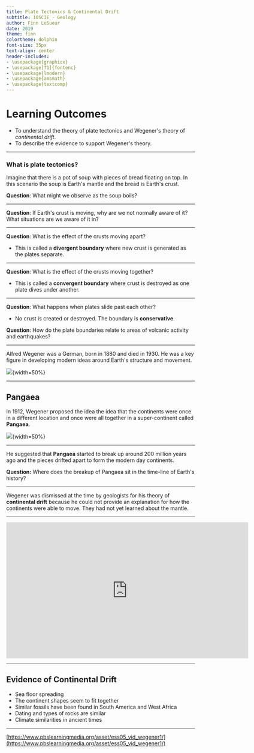 ```yaml
---
title: Plate Tectonics & Continental Drift
subtitle: 10SCIE - Geology
author: Finn LeSueur
date: 2019
theme: finn
colortheme: dolphin
font-size: 35px
text-align: center
header-includes:
- \usepackage{graphicx}
- \usepackage[T1]{fontenc}
- \usepackage{lmodern}
- \usepackage{amsmath}
- \usepackage{textcomp}
---
```


# Learning Outcomes

- To understand the theory of plate tectonics and Wegener's theory of _continental drift_.
- To describe the evidence to support Wegener's theory.

---

### What is plate tectonics?

Imagine that there is a pot of soup with pieces of bread floating on top. In this scenario the soup is Earth's mantle and the bread is Earth's crust.

__Question__: What might we observe as the soup boils?

---

__Question__: If Earth's crust is moving, why are we not normally aware of it? What situations are we aware of it in?

---

__Question__: What is the effect of the crusts moving apart?

- This is called a __divergent boundary__ where new crust is generated as the plates separate.

---

__Question__: What is the effect of the crusts moving together?

- This is called a __convergent boundary__ where crust is destroyed as one plate dives under another.

---

__Question__: What happens when plates slide past each other?

- No crust is created or destroyed. The boundary is __conservative__.

__Question__: How do the plate boundaries relate to areas of volcanic activity and earthquakes?

---

Alfred Wegener was a German, born in 1880 and died in 1930. He was a key figure in developing modern ideas around Earth's structure and movement.

![](assets/3-alfred-wegener.jpg){width=50%}

---

## Pangaea

In 1912, Wegener proposed the idea the idea that the continents were once in a different location and once were all together in a super-continent called __Pangaea__.

![](assets/3-pangaea.jpg){width=50%}

---

He suggested that __Pangaea__ started to break up around 200 million years ago and the pieces drifted apart to form the modern day continents.

__Question:__ Where does the breakup of Pangaea sit in the time-line of Earth's history?

---

Wegener was dismissed at the time by geologists for his theory of __continental drift__ because he could not provide an explanation for how the continents were able to move. They had not yet learned about the mantle.

---

<iframe width="646" height="363" src="https://www.youtube.com/embed/UwWWuttntio" frameborder="0" allow="accelerometer; autoplay; encrypted-media; gyroscope; picture-in-picture" allowfullscreen></iframe>

---

## Evidence of Continental Drift

- Sea floor spreading
- The continent shapes seem to fit together
- Similar fossils have been found in South America and West Africa
- Dating and types of rocks are similar
- Climate similarities in ancient times

---

[https://www.pbslearningmedia.org/asset/ess05_vid_wegener1/](https://www.pbslearningmedia.org/asset/ess05_vid_wegener1/)


